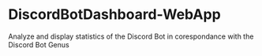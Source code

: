 # DiscordBotDashboard-WebApp
 Analyze and display statistics of the Discord Bot in corespondance with the Discord Bot Genus
